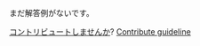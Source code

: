
まだ解答例がないです。

[コントリビュートしませんか](https://github.com/BFEdev/BFE.dev-solutions/blob/main/problem/lit-html-1-tagged-templates_ja.md)?  [Contribute guideline](https://github.com/BFEdev/BFE.dev-solutions#how-to-contribute)

